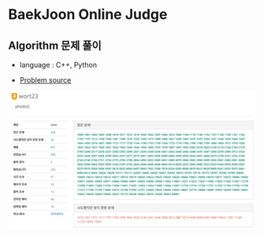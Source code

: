# BaekJoon Online Judge

Algorithm 문제 풀이
---


- language : C++, Python

- [Problem source](https://www.acmicpc.net "BaekJoon Online Judge")

![내가 해결한 문제](./이미지/캡처.PNG)
